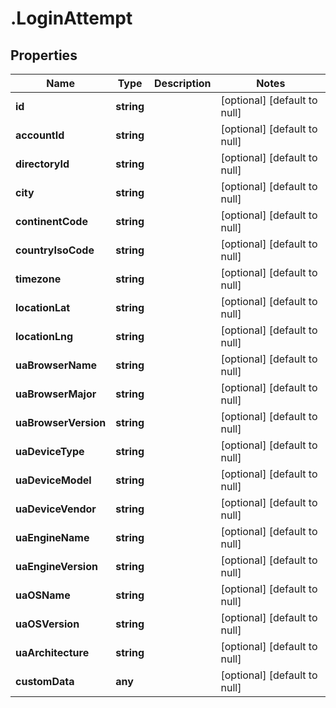 # .LoginAttempt

## Properties
Name | Type | Description | Notes
------------ | ------------- | ------------- | -------------
**id** | **string** |  | [optional] [default to null]
**accountId** | **string** |  | [optional] [default to null]
**directoryId** | **string** |  | [optional] [default to null]
**city** | **string** |  | [optional] [default to null]
**continentCode** | **string** |  | [optional] [default to null]
**countryIsoCode** | **string** |  | [optional] [default to null]
**timezone** | **string** |  | [optional] [default to null]
**locationLat** | **string** |  | [optional] [default to null]
**locationLng** | **string** |  | [optional] [default to null]
**uaBrowserName** | **string** |  | [optional] [default to null]
**uaBrowserMajor** | **string** |  | [optional] [default to null]
**uaBrowserVersion** | **string** |  | [optional] [default to null]
**uaDeviceType** | **string** |  | [optional] [default to null]
**uaDeviceModel** | **string** |  | [optional] [default to null]
**uaDeviceVendor** | **string** |  | [optional] [default to null]
**uaEngineName** | **string** |  | [optional] [default to null]
**uaEngineVersion** | **string** |  | [optional] [default to null]
**uaOSName** | **string** |  | [optional] [default to null]
**uaOSVersion** | **string** |  | [optional] [default to null]
**uaArchitecture** | **string** |  | [optional] [default to null]
**customData** | **any** |  | [optional] [default to null]


